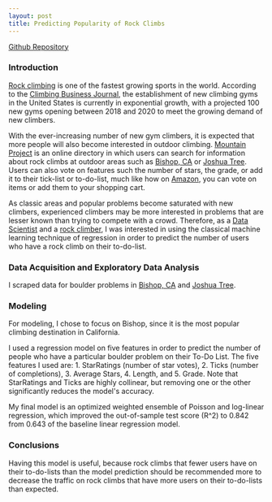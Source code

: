 ```yaml
---
layout: post
title: Predicting Popularity of Rock Climbs
---
```


[Github Repository](https://github.com/harrisonized/predicting-popularity-of-rock-climbs-regression)

### **Introduction**

[Rock climbing](https://en.wikipedia.org/wiki/Rock_climbing) is one of the fastest growing sports in the world. According to the [Climbing Business Journal](https://www.climbingbusinessjournal.com/gyms-and-trends-2018/), the establishment of new climbing gyms in the United States is currently in exponential growth, with a projected 100 new gyms opening between 2018 and 2020 to meet the growing demand of new climbers.

With the ever-increasing number of new gym climbers, it is expected that more people will also become interested in outdoor climbing. [Mountain Project](https://www.mountainproject.com/) is an online directory in which users can search for information about rock climbs at outdoor areas such as [Bishop, CA](https://www.mountainproject.com/area/106064825/bishop-area) or [Joshua Tree](https://www.mountainproject.com/area/105720495/joshua-tree-national-park). Users can also vote on features such the number of stars, the grade, or add it to their tick-list or to-do-list, much like how on [Amazon](https://www.amazon.com/), you can vote on items or add them to your shopping cart.

As classic areas and popular problems become saturated with new climbers, experienced climbers may be more interested in problems that are lesser known than trying to compete with a crowd. Therefore, as a [Data Scientist](https://www.linkedin.com/in/harrisonized) and a [rock climber](https://www.instagram.com/harrisonized/?hl=en), I was interested in using the classical machine learning technique of regression in order to predict the number of users who have a rock climb on their to-do-list. 

### **Data Acquisition and Exploratory Data Analysis**

I scraped data for boulder problems in [Bishop, CA](https://www.mountainproject.com/area/106064825/bishop-area) and [Joshua Tree](https://www.mountainproject.com/area/105720495/joshua-tree-national-park).

### **Modeling**

For modeling, I chose to focus on Bishop, since it is the most popular climbing destination in California.

I used a regression model on five features in order to predict the number of people who have a particular boulder problem on their To-Do List. The five features I used are: 1. StarRatings (number of star votes), 2. Ticks (number of completions), 3. Average Stars, 4. Length, and 5. Grade. Note that StarRatings and Ticks are highly collinear, but removing one or the other significantly reduces the model's accuracy.

My final model is an optimized weighted ensemble of Poisson and log-linear regression, which improved the out-of-sample test score (R^2) to 0.842 from 0.643 of the baseline linear regression model.

### **Conclusions**

Having this model is useful, because rock climbs that fewer users have on their to-do-lists than the model prediction should be recommended more to decrease the traffic on rock climbs that have more users on their to-do-lists than expected.